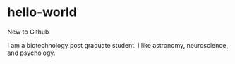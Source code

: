 # hello-world
New to Github

I am a biotechnology post graduate student.
I like astronomy, neuroscience, and psychology.
